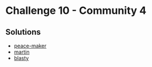 # Challenge 10 - Community 4

## Solutions

* [peace-maker](peace-maker/doit.py)
* [martin](martin/exploit-cc4.py)
* [blasty](blasty/pwnyracing_04.py)
